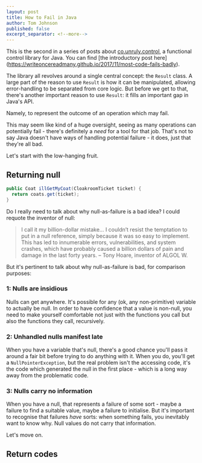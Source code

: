 ```yaml
---
layout: post
title: How to Fail in Java
author: Tom Johnson
published: false
excerpt_separator: <!--more-->
---
```

This is the second in a series of posts about [co.unruly.control](https://github.com/unruly/control),
a functional control library for Java. You can find [the introductory post here]
(https://writeoncereadmany.github.io/2017/11/most-code-fails-badly).

The library all revolves around a single central concept: the `Result` class.
A large part of the reason to use `Result` is how it can be manipulated,
allowing error-handling to be separated from core logic. But before we get to
that, there's another important reason to use `Result`: it fills an important
gap in Java's API.

Namely, to represent the outcome of an operation which may fail.

This may seem like kind of a huge oversight, seeing as many operations can
potentially fail - there's definitely a *need* for a tool for that job. That's
not to say Java doesn't have ways of handling potential failure - it does, just
that they're all bad.

<!--more-->

Let's start with the low-hanging fruit.

## Returning null

```java
public Coat illGetMyCoat(CloakroomTicket ticket) {
  return coats.get(ticket);
}
```

Do I really need to talk about why null-as-failure is a bad idea? I could
requote the inventor of null:

> I call it my billion-dollar mistake… I couldn’t resist
the temptation to put in a null reference, simply because it was so easy to
implement. This has led to innumerable errors, vulnerabilities, and system
crashes, which have probably caused a billion dollars of pain and damage
in the last forty years.
– Tony Hoare, inventor of ALGOL W.

But it's pertinent to talk about why null-as-failure is bad, for comparison
purposes:

### 1: Nulls are insidious

Nulls can get anywhere. It's possible for any (ok, any non-primitive) variable
to actually be null. In order to have confidence that a value is non-null, you
need to make yourself comfortable not just with the functions you call but also
the functions they call, recursively.

### 2: Unhandled nulls manifest late

When you have a variable that's null, there's a good chance you'll pass it
around a fair bit before trying to do anything with it. When you do, you'll get
a `NullPointerException`, but the real problem isn't the accessing code, it's the
code which generated the null in the first place - which is a long way away from
the problematic code.

### 3: Nulls carry no information

When you have a null, that represents a failure of some sort - maybe a failure to
find a suitable value, maybe a failure to initialise. But it's important to
recognise that failures *have* sorts: when something fails, you inevitably want
to know why. Null values do not carry that information.

Let's move on.

## Return codes

